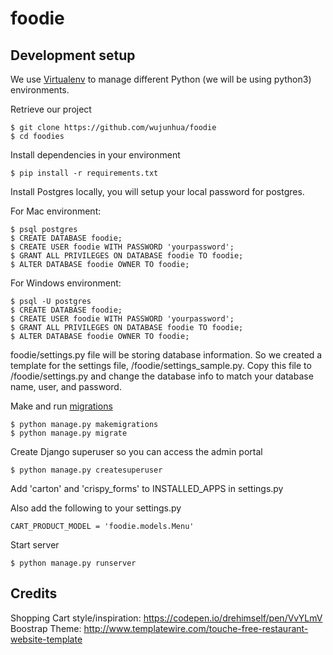# foodie


## Development setup

We use [Virtualenv](https://virtualenv.pypa.io/en/stable/) to manage different Python (we will be using python3) environments.


Retrieve our project
```
$ git clone https://github.com/wujunhua/foodie
$ cd foodies
```

Install dependencies in your environment
```
$ pip install -r requirements.txt
```

Install Postgres locally, you will setup your local password for postgres.

For Mac environment:
```
$ psql postgres
$ CREATE DATABASE foodie;
$ CREATE USER foodie WITH PASSWORD 'yourpassword';
$ GRANT ALL PRIVILEGES ON DATABASE foodie TO foodie;
$ ALTER DATABASE foodie OWNER TO foodie;
```

For Windows environment:
```
$ psql -U postgres
$ CREATE DATABASE foodie;
$ CREATE USER foodie WITH PASSWORD 'yourpassword';
$ GRANT ALL PRIVILEGES ON DATABASE foodie TO foodie;
$ ALTER DATABASE foodie OWNER TO foodie;
```

foodie/settings.py file will be storing database information. 
So we created a template for the settings file, /foodie/settings_sample.py. 
Copy this file to /foodie/settings.py and change the database info to match 
your database name, user, and password.

Make and run [migrations](https://docs.djangoproject.com/en/1.10/topics/migrations/)
```
$ python manage.py makemigrations
$ python manage.py migrate
```

Create Django superuser so you can access the admin portal
```
$ python manage.py createsuperuser
```

Add 'carton' and 'crispy_forms' to INSTALLED_APPS in settings.py

Also add the following to your settings.py
```
CART_PRODUCT_MODEL = 'foodie.models.Menu'
```

Start server
```
$ python manage.py runserver
```

## Credits
Shopping Cart style/inspiration:  https://codepen.io/drehimself/pen/VvYLmV
Boostrap Theme: http://www.templatewire.com/touche-free-restaurant-website-template

